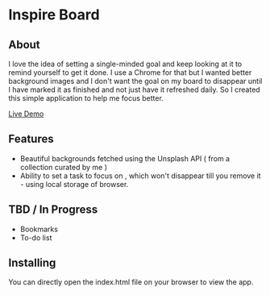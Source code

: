 # Inspire Board

## About

I love the idea of setting a single-minded goal and keep looking at it to remind yourself to get it done. I use a Chrome for that but I wanted better background images and I don't want the goal on my board to disappear until I have marked it as finished and not just have it refreshed daily.
So I created this simple application to help me focus better. 

[Live Demo](https://sulekha-1209.github.io/inspire-board/)


## Features

* Beautiful backgrounds fetched using the Unsplash API ( from a collection curated by me ) 
* Ability to set a task to focus on , which won't disappear till you remove it - using local storage of browser.


## TBD / In Progress

* Bookmarks
* To-do list

## Installing

You can directly open the index.html file on your browser to view the app. 
